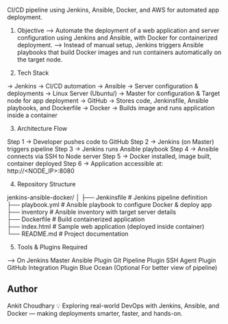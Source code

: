 CI/CD pipeline using Jenkins, Ansible, Docker, and AWS for automated app deployment.

1. Objective
--> Automate the deployment of a web application and server configuration using Jenkins and Ansible, with Docker for containerized deployment.
--> Instead of manual setup, Jenkins triggers Ansible playbooks that build Docker images and run containers automatically on the target node.


2. Tech Stack

-> Jenkins → CI/CD automation
-> Ansible → Server configuration & deployments
-> Linux Server (Ubuntu/) → Master for configuration & Target node for app deployment
-> GitHub → Stores code, Jenkinsfile, Ansible playbooks, and Dockerfile
-> Docker → Builds image and runs application inside a container


3. Architecture Flow

Step 1 → Developer pushes code to GitHub
Step 2 → Jenkins (on Master) triggers pipeline
Step 3 → Jenkins runs Ansible playbook
Step 4 → Ansible connects via SSH to Node server
Step 5 → Docker installed, image built, container deployed
Step 6 → Application accessible at:  http://<NODE_IP>:8080


4. Repository Structure 

jenkins-ansible-docker/
│
├── Jenkinsfile      # Jenkins pipeline definition  
├── playbook.yml     # Ansible playbook to configure Docker & deploy app  
├── inventory        # Ansible inventory with target server details  
├── Dockerfile       # Build containerized application  
├── index.html       # Sample web application (deployed inside container)  
└── README.md        # Project documentation  


5. Tools & Plugins Required

--> On Jenkins Master
Ansible Plugin
Git
Pipeline Plugin 
SSH Agent Plugin 
GitHub Integration Plugin
Blue Ocean (Optional For better view of pipeline)


##  Author  ## 
Ankit Choudhary
💡 Exploring real-world DevOps with Jenkins, Ansible, and Docker — making deployments smarter, faster, and hands-on.
